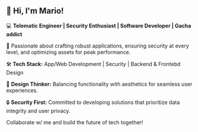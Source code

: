 ## 👋 Hi, I'm Mario!

💻 **Telematic Engineer | Security Enthusiast | Software Developer | Gacha addict**

🚀 Passionate about crafting robust applications, ensuring security at every level, and optimizing assets for peak performance.

🛠️ **Tech Stack:** App/Web Development | Security | Backend & Frontebd Design

🎨 **Design Thinker:** Balancing functionality with aesthetics for seamless user experiences.

🔒 **Security First:** Committed to developing solutions that prioritize data integrity and user privacy.

Collaborate w/ me and build the future of tech together! 
